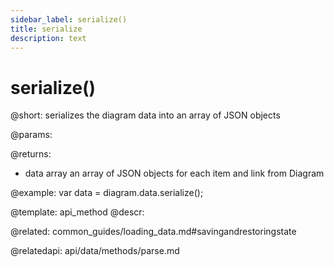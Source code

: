 ```yaml
---
sidebar_label: serialize()
title: serialize
description: text
---
```


# serialize()

@short:
	serializes the diagram data into an array of JSON objects

@params:

@returns:
- data		array		an array of JSON objects for each item and link from Diagram

@example:
var data = diagram.data.serialize();

@template:	api_method
@descr:


@related:
common_guides/loading_data.md#savingandrestoringstate

@relatedapi:
api/data/methods/parse.md